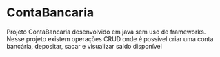 # ContaBancaria
Projeto ContaBancaria desenvolvido em java sem uso de frameworks.
Nesse projeto existem operações CRUD onde é possível criar uma conta bancária, depositar, sacar e visualizar saldo disponível
